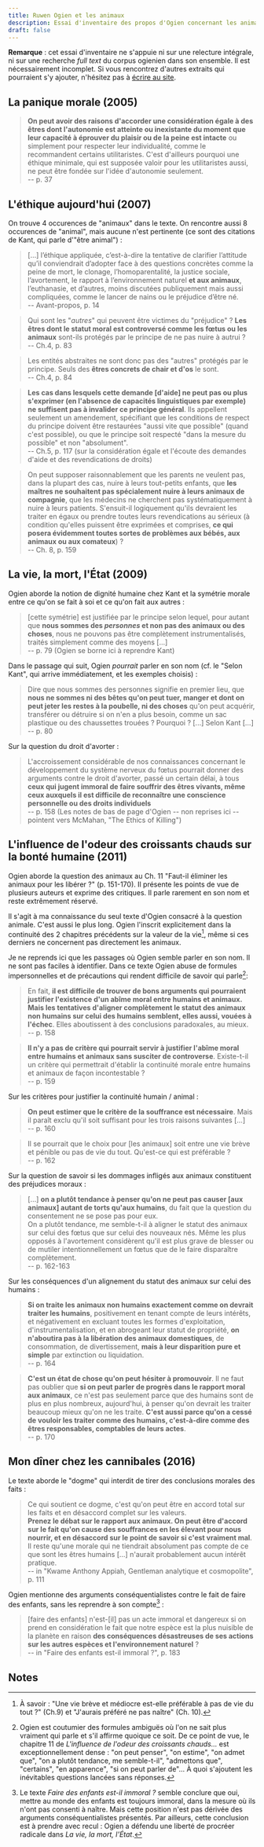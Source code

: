 ```yaml
---
title: Ruwen Ogien et les animaux
description: Essai d'inventaire des propos d'Ogien concernant les animaux et leur place en éthique.
draft: false
---
```


**Remarque** : cet essai d'inventaire ne s'appuie ni sur une relecture intégrale, ni sur une recherche *full text* du corpus ogienien dans son ensemble. Il est nécessairement incomplet. Si vous rencontrez d'autres extraits qui pourraient s'y ajouter, n'hésitez pas à [écrire au site](/page/a-propos/#contact).

## La panique morale (2005)

> **On peut avoir des raisons d'accorder une considération égale à des êtres dont l'autonomie est atteinte ou inexistante du moment que leur capacité à éprouver du plaisir ou de la peine est intacte** ou simplement pour respecter leur individualité, comme le recommandent certains utilitaristes. C'est d'ailleurs pourquoi une éthique minimale, qui est supposée valoir pour les utilitaristes aussi, ne peut être fondée sur l'idée d'autonomie seulement.<br> -- p. 37

## L'éthique aujourd'hui (2007)

On trouve 4 occurences de "animaux" dans le texte. On rencontre aussi 8 occurences de "animal", mais aucune n'est pertinente (ce sont des citations de Kant, qui parle d'"être animal") :

> [...] l’éthique appliquée, c’est-à-dire  la tentative de clarifier l’attitude qu’il conviendrait d’adopter face à des questions  concrètes comme  la peine de mort, le clonage, l’homoparentalité, la justice sociale, l’avortement, le rapport à l’environnement naturel **et aux animaux**, l’euthanasie, et d’autres, moins discutées publiquement mais aussi compliquées, comme le lancer de nains ou le préjudice d’être né.<br> -- Avant-propos, p. 14

<!-- -->

> Qui sont les "*autres*" qui peuvent être victimes du "préjudice"&nbsp;? **Les êtres dont le statut moral est controversé comme les fœtus ou les animaux** sont-ils protégés par le principe de ne pas nuire à autrui&nbsp;?<br> -- Ch.4, p. 83

<!-- -->

> Les entités abstraites ne sont donc pas des "autres" protégés par le principe. Seuls des **êtres concrets de chair et d'os** le sont.<br> -- Ch.4, p. 84

<!-- -->

> **Les cas dans lesquels cette demande [d'aide] ne peut pas ou plus s'exprimer (en l'absence de capacités linguistiques par exemple) ne suffisent pas à invalider ce principe général**. Ils appellent seulement un amendement, spécifiant que les conditions de respect du principe doivent être restaurées "aussi vite que possible" (quand c'est possible), ou que le principe soit respecté "dans la mesure du possible" et non "absolument". <br> -- Ch.5, p. 117 (sur la considération égale et l'écoute des demandes d'aide et des revendications de droits)

<!-- -->

> On peut supposer raisonnablement que les parents ne veulent pas, dans la plupart des cas, nuire à leurs tout-petits enfants, que **les maîtres ne souhaitent pas spécialement nuire à leurs animaux de compagnie**, que les médecins ne cherchent pas systématiquement à nuire à leurs patients. S'ensuit-il logiquement qu'ils devraient les traiter en égaux ou prendre toutes leurs revendications au sérieux (à condition qu'elles puissent être exprimées et comprises, **ce qui posera évidemment toutes sortes de problèmes aux bébés, aux animaux ou aux comateux**)&nbsp;? <br> -- Ch. 8, p. 159

## La vie, la mort, l'État (2009)

Ogien aborde la notion de dignité humaine chez Kant et la symétrie morale entre ce qu'on se fait à soi et ce qu'on fait aux autres :

> [cette symétrie] est justifiée par le principe selon lequel, pour autant que **nous sommes des *personnes* et non pas des animaux ou des choses**, nous ne pouvons pas être complètement instrumentalisés, traités simplement comme des moyens [...]<br> -- p. 79 (Ogien se borne ici à reprendre Kant)

<!-- -->

Dans le passage qui suit, Ogien *pourrait* parler en son nom (cf. le "Selon Kant", qui arrive immédiatement, et les exemples choisis) :

> Dire que nous sommes des personnes signifie en premier lieu, que **nous ne sommes ni des bêtes qu'on peut tuer, manger et dont on peut jeter les restes à la poubelle, ni des choses** qu'on peut acquérir, transférer ou détruire si on n'en a plus besoin, comme un sac plastique ou des chaussettes trouées&nbsp;? Pourquoi&nbsp;? [...] Selon Kant [...]<br> -- p. 80

Sur la question du droit d'avorter :

> L'accroissement considérable de nos connaissances concernant le développement du système nerveux du fœtus pourrait donner des arguments contre le droit d'avorter, passé un certain délai, à tous **ceux qui jugent immoral de faire souffrir des êtres vivants, même ceux auxquels il est difficile de reconnaître une conscience personnelle ou des droits individuels**<br> -- p. 158 (Les notes de bas de page d'Ogien -- non reprises ici -- pointent vers McMahan, "The Ethics of Killing")

## L'influence de l'odeur des croissants chauds sur la bonté humaine (2011)

Ogien aborde la question des animaux au Ch. 11 "Faut-il éliminer les animaux pour les libérer&nbsp;?" (p. 151-170). Il présente les points de vue de plusieurs auteurs et exprime des critiques. Il parle rarement en son nom et reste extrêmement réservé.

Il s'agit à ma connaissance du seul texte d'Ogien consacré à la question animale. C'est aussi le plus long. Ogien l'inscrit explicitement dans la continuité des 2 chapitres précédents sur la valeur de la vie[^1], même si ces derniers ne concernent pas directement les animaux.

Je ne reprends ici que les passages où Ogien semble parler en son nom. Il ne sont pas faciles à identifier. Dans ce texte Ogien abuse de formules impersonnelles et de précautions qui rendent difficile de savoir qui parle[^2]:

> En fait, **il est difficile de trouver de bons arguments qui pourraient justifier l'existence d'un abîme moral entre humains et animaux. Mais les tentatives d'aligner complètement le statut des animaux non humains sur celui des humains semblent, elles aussi, vouées à l'échec**. Elles aboutissent à des conclusions paradoxales, au mieux.<br> -- p. 158

<!-- -->

> **Il n'y a pas de critère qui pourrait servir à justifier l'abîme moral entre humains et animaux sans susciter de controverse**.
Existe-t-il un critère qui permettrait d'établir la continuité morale entre humains et animaux de façon incontestable&nbsp;? <br> -- p. 159

<!-- -->

Sur les critères pour justifier la continuité humain / animal :

> **On peut estimer que le critère de la souffrance est nécessaire**. Mais il paraît exclu qu'il soit suffisant pour les trois raisons suivantes [...]<br> -- p. 160

<!-- -->

> Il se pourrait que le choix pour [les animaux] soit entre une vie brève et pénible ou pas de vie du tout. Qu'est-ce qui est préférable&nbsp;?<br> -- p. 162

Sur la question de savoir si les dommages infligés aux animaux constituent des préjudices moraux :

> [...] **on a plutôt tendance à penser qu'on ne peut pas causer [aux animaux] autant de torts qu'aux humains**, du fait que la question du consentement ne se pose pas pour eux.<br>On a plutôt tendance, me semble-t-il à aligner le statut des animaux sur celui des fœtus que sur celui des nouveaux nés. Même les plus opposés à l'avortement considèrent qu'il est plus grave de blesser ou de mutiler intentionnellement un fœtus que de le faire disparaître complètement.<br> -- p. 162-163

Sur les conséquences d'un alignement du statut des animaux sur celui des humains :

> **Si on traite les animaux non humains exactement comme on devrait traiter les humains**, positivement en tenant compte de leurs intérêts, et négativement en excluant toutes les formes d'exploitation, d'instrumentalisation, et en abrogeant leur statut de propriété, **on n'aboutira pas à la libération des animaux domestiques**, de consommation, de divertissement, **mais à leur disparition pure et simple** par extinction ou liquidation.<br> -- p. 164

<!-- -->

> **C'est un état de chose qu'on peut hésiter à promouvoir**. Il ne faut pas oublier que **si on peut parler de progrès dans le rapport moral aux animaux**, ce n'est pas seulement parce que des humains sont de plus en plus nombreux, aujourd'hui, à penser qu'on devrait les traiter beaucoup mieux qu'on ne les traite. **C'est aussi parce qu'on a cessé de vouloir les traiter comme des humains, c'est-à-dire comme des êtres responsables, comptables de leurs actes**.<br> -- p. 170

## Mon dîner chez les cannibales (2016)

Le texte aborde le "dogme" qui interdit de tirer des conclusions morales des faits :

> Ce qui soutient ce dogme, c'est qu'on peut être en accord total sur les faits et en désaccord complet sur les valeurs.<br>**Prenez le débat sur le rapport aux animaux. On peut être d'accord sur le fait qu'on cause des souffrances en les élevant pour nous nourrir, et en désaccord sur le point de savoir si c'est vraiment mal**.<br>Il reste qu'une morale qui ne tiendrait absolument pas compte de ce que sont les êtres humains [...] n'aurait probablement aucun intérêt pratique.<br> -- in "Kwame Anthony Appiah, Gentleman analytique et cosmopolite", p. 111

Ogien mentionne des arguments conséquentialistes contre le fait de faire des enfants, sans les reprendre à son compte[^3] :

> [faire des enfants] n'est-[il] pas un acte immoral et dangereux si on prend en considération le fait que notre espèce est la plus nuisible de la planète en raison **des conséquences désastreuses de ses actions sur les autres espèces et l'environnement naturel**&nbsp;?<br> -- in "Faire des enfants est-il immoral&nbsp;?", p. 183

## Notes

[^1]: À savoir : "Une vie brève et médiocre est-elle préférable à pas de vie du tout&nbsp;?" (Ch.9) et "J'aurais préféré ne pas naître" (Ch. 10).

[^2]: Ogien est coutumier des formules ambiguës où l'on ne sait plus vraiment qui parle et s'il affirme quoique ce soit. De ce point de vue, le chapitre 11 de *L'influence de l'odeur des croissants chauds...* est exceptionnellement dense : "on peut penser", "on estime", "on admet que", "on a plutôt tendance, me semble-t-il", "admettons que", "certains", "en apparence", "si on peut parler de"... À quoi s'ajoutent les inévitables questions lancées sans réponses.

[^3]: Le texte *Faire des enfants est-il immoral&nbsp;?* semble conclure que oui, mettre au monde des enfants est toujours immoral, dans la mesure où ils n'ont pas consenti à naître. Mais cette position n'est pas dérivée des arguments conséquentialistes présentés. Par ailleurs, cette conclusion est à prendre avec recul : Ogien a défendu une liberté de procréer radicale dans *La vie, la mort, l'État*.
